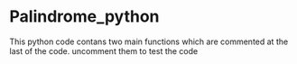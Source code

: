 # Palindrome_python
This python code contans two main functions which are commented at the last of the code. uncomment them to test the code
